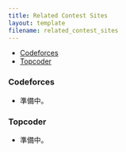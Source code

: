 ```yaml
---
title: Related Contest Sites
layout: template
filename: related_contest_sites
---
```


<!-- START doctoc generated TOC please keep comment here to allow auto update -->
<!-- DON'T EDIT THIS SECTION, INSTEAD RE-RUN doctoc TO UPDATE -->


- [Codeforces](#codeforces)
- [Topcoder](#topcoder)

<!-- END doctoc generated TOC please keep comment here to allow auto update -->

### Codeforces

+ 準備中。

### Topcoder

+ 準備中。
